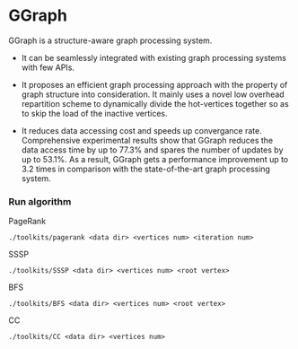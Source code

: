 # GGraph
GGraph is a structure-aware graph processing system.

* It can be seamlessly integrated with existing graph processing systems with few APIs. 

* It proposes an efficient graph processing approach with the property of graph structure into consideration. It mainly uses a novel low overhead repartition scheme to dynamically divide the hot-vertices together so as to skip the load of the inactive vertices. 

* It reduces data accessing cost and speeds up convergance rate. Comprehensive experimental results show that GGraph reduces the data access time by up to 77.3% and spares the number of updates by up to 53.1%. As a result, GGraph gets a performance improvement up to 3.2 times in comparison with the state-of-the-art graph processing system.

### Run algorithm
PageRank
``` shell
./toolkits/pagerank <data dir> <vertices num> <iteration num>
```

SSSP
``` shell
./toolkits/SSSP <data dir> <vertices num> <root vertex>
```

BFS
``` shell
./toolkits/BFS <data dir> <vertices num> <root vertex>
```

CC
``` shell
./toolkits/CC <data dir> <vertices num> 
```
